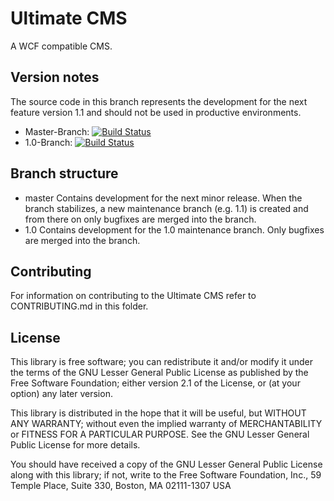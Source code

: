 Ultimate CMS
===============================

A WCF compatible CMS.

Version notes
-------------

The source code in this branch represents the development for the next feature version 1.1 and should not be used in productive environments.

* Master-Branch: [![Build Status](https://travis-ci.org/frmwrk123/de.plugins-zum-selberbauen.ultimate.png?branch=master)](https://travis-ci.org/frmwrk123/de.plugins-zum-selberbauen.ultimate)
* 1.0-Branch: [![Build Status](https://travis-ci.org/frmwrk123/de.plugins-zum-selberbauen.ultimate.png?branch=1.0)](https://travis-ci.org/frmwrk123/de.plugins-zum-selberbauen.ultimate)

Branch structure
----------------

* master Contains development for the next minor release. When the branch stabilizes, a new maintenance branch (e.g. 1.1)
  is created and from there on only bugfixes are merged into the branch.
* 1.0 Contains development for the 1.0 maintenance branch. Only bugfixes are merged into the branch.

Contributing
-----------

For information on contributing to the Ultimate CMS refer to CONTRIBUTING.md in this folder.

License
-------

This library is free software; you can redistribute it and/or
modify it under the terms of the GNU Lesser General Public License
as published by the Free Software Foundation; either version 2.1
of the License, or (at your option) any later version.

This library is distributed in the hope that it will be useful,
but WITHOUT ANY WARRANTY; without even the implied warranty of
MERCHANTABILITY or FITNESS FOR A PARTICULAR PURPOSE. See the GNU
Lesser General Public License for more details.

You should have received a copy of the GNU Lesser General Public
License along with this library; if not, write to the Free Software
Foundation, Inc., 59 Temple Place, Suite 330, Boston, MA 02111-1307 USA
